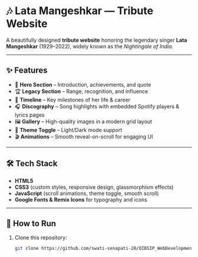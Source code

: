 # 🎶 Lata Mangeshkar — Tribute Website  

A beautifully designed **tribute website** honoring the legendary singer **Lata Mangeshkar** (1929–2022), widely known as the *Nightingale of India*.  

---

## ✨ Features
- 🎤 **Hero Section** – Introduction, achievements, and quote  
- 🏆 **Legacy Section** – Range, recognition, and influence  
- 📜 **Timeline** – Key milestones of her life & career  
- 🎧 **Discography** – Song highlights with embedded Spotify players & lyrics pages  
- 🖼️ **Gallery** – High-quality images in a modern grid layout  
- 🌙 **Theme Toggle** – Light/Dark mode support  
- 🎬 **Animations** – Smooth reveal-on-scroll for engaging UI  

---

## 🛠️ Tech Stack
- **HTML5**  
- **CSS3** (custom styles, responsive design, glassmorphism effects)  
- **JavaScript** (scroll animations, theme toggle, smooth scroll)  
- **Google Fonts & Remix Icons** for typography and icons  

---

## 🚀 How to Run
1. Clone this repository:  
   ```bash
   git clone https://github.com/swati-senapati-20/OIBSIP_WebDevelopment_Task2.git
